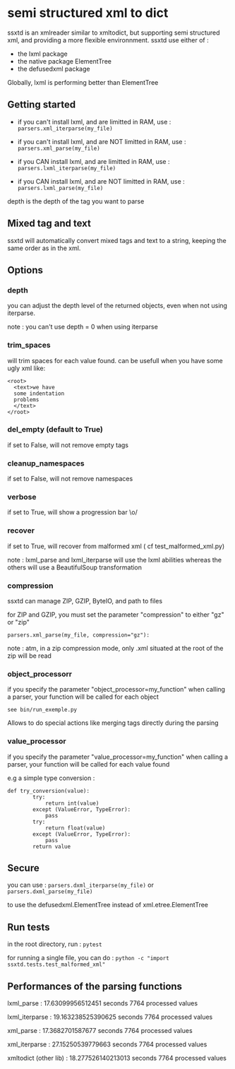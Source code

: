 # semi structured xml to dict

ssxtd is an xmlreader similar to xmltodict, but supporting semi structured xml, and providing a more flexible environnment.
ssxtd use either of :
  * the lxml package
  * the native package ElementTree
  * the defusedxml package 
  
Globally, lxml is performing better than ElementTree

## Getting started

  * if you can't install lxml, and are limitted in RAM, use :
  `parsers.xml_iterparse(my_file)`
  
  * if you can't install lxml, and are NOT limitted in RAM, use :
  `parsers.xml_parse(my_file)`
  
  * if you CAN install lxml, and are limitted in RAM, use :
  `parsers.lxml_iterparse(my_file)`
  
  * if you CAN install lxml, and are NOT limitted in RAM, use :
  `parsers.lxml_parse(my_file)`
  
depth is the depth of the tag you want to parse

## Mixed tag and text 

ssxtd will automatically convert mixed tags and text to a string, keeping the same order as in the xml.

## Options

### depth

you can adjust the depth level of the returned objects, even when not using iterparse.

note : you can't use depth = 0 when using iterparse

### trim_spaces

will trim spaces for each value found. can be usefull when you have some ugly xml like:
```
<root>
  <text>we have
  some indentation
  problems
  </text>
</root>
```

### del_empty (default to True)

if set to False, will not remove empty tags

### cleanup_namespaces

if set to False, will not remove namespaces

### verbose

if set to True, will show a progression bar \o/

### recover

if set to True, will recover from malformed xml ( cf test_malformed_xml.py)

note : lxml_parse and lxml_iterparse will use the lxml abilities whereas the others will use a BeautifulSoup transformation

### compression

ssxtd can manage ZIP, GZIP, ByteIO, and path to files

for ZIP and GZIP, you must set the parameter "compression" to either "gz" or "zip"
```
parsers.xml_parse(my_file, compression="gz"):
```

note : atm, in a zip compression mode, only .xml situated at the root of the zip will be read

### object_processorr

if you specify the parameter "object_processor=my_function" when calling a parser, your function will be called for each object 

```
see bin/run_exemple.py
```
        

Allows to do special actions like merging tags directly during the parsing

### value_processor

if you specify the parameter "value_processor=my_function" when calling a parser, your function will be called for each value found 

e.g a simple type conversion :
```
def try_conversion(value):
        try:
            return int(value)
        except (ValueError, TypeError):
            pass
        try:
            return float(value)
        except (ValueError, TypeError):
            pass
        return value
```        

## Secure

you can use :
  `parsers.dxml_iterparse(my_file)`
or
  `parsers.dxml_parse(my_file)`

to use the defusedxml.ElementTree instead of xml.etree.ElementTree

## Run tests

in the root directory, run :
`pytest`

for running a single file, you can do :
`python -c "import ssxtd.tests.test_malformed_xml"`

## Performances of the parsing functions

  lxml_parse :
  17.63099956512451 seconds
  7764 processed values


  lxml_iterparse :
  19.163238525390625 seconds
  7764 processed values


  xml_parse :
  17.3682701587677 seconds
  7764 processed values


  xml_iterparse :
  27.15250539779663 seconds
  7764 processed values


  xmltodict (other lib) :
  18.277526140213013 seconds
  7764 processed values


